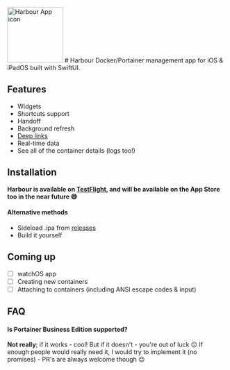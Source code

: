 <img src="https://harbour.shameful.xyz/media/favicon.png" width="128" alt="Harbour App icon" />
# Harbour
Docker/Portainer management app for iOS & iPadOS built with SwiftUI.

## Features
- Widgets
- Shortcuts support
- Handoff
- Background refresh
- [Deep links](https://harbour.shameful.xyz/docs/deep-links)
- Real-time data
- See all of the container details (logs too!)

## Installation
**Harbour is available on [TestFlight](https://testflight.apple.com/join/F2vK7xo4), and will be available on the App Store too in the near future 😄**
#### Alternative methods
- Sideload .ipa from [releases](https://github.com/rrroyal/Harbour/releases/latest)
- Build it yourself

## Coming up
- [ ] watchOS app
- [ ] Creating new containers
- [ ] Attaching to containers (including ANSI escape codes & input)

## FAQ
#### Is Portainer Business Edition supported?
**Not really**; if it works - cool! But if it doesn't - you're out of luck 😕 If enough people would really need it, I would try to implement it (no promises) - PR's are always welcome though 😉

